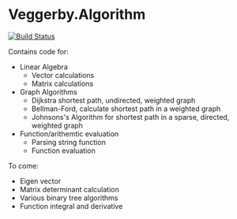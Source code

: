 # Veggerby.Algorithm

[![Build Status](https://travis-ci.org/veggerby/Veggerby.Algorithm.svg?branch=master)](https://travis-ci.org/veggerby/Veggerby.Algorithm)

Contains code for:

* Linear Algebra
  * Vector calculations
  * Matrix calculations
* Graph Algorithms
  * Dijkstra shortest path, undirected, weighted graph
  * Bellman-Ford, calculate shortest path in a weighted graph
  * Johnsons's Algorithm for shortest path in a sparse, directed, weighted graph
* Function/arithemtic evaluation
  * Parsing string function
  * Function evaluation

To come:

* Eigen vector
* Matrix determinant calculation
* Various binary tree algorithms
* Function integral and derivative
